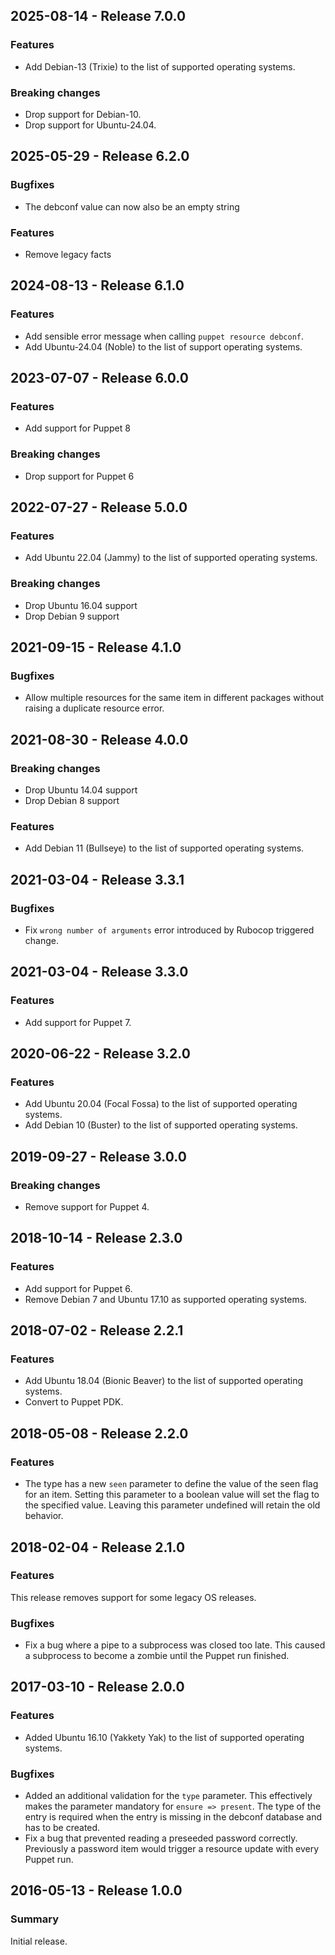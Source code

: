 ## 2025-08-14 - Release 7.0.0

### Features

- Add Debian-13 (Trixie) to the list of supported operating systems.

### Breaking changes

- Drop support for Debian-10.
- Drop support for Ubuntu-24.04.

## 2025-05-29 - Release 6.2.0

### Bugfixes

- The debconf value can now also be an empty string

### Features

- Remove legacy facts

## 2024-08-13 - Release 6.1.0

### Features

- Add sensible error message when calling `puppet resource debconf`.
- Add Ubuntu-24.04 (Noble) to the list of support operating systems.

## 2023-07-07 - Release 6.0.0

### Features

- Add support for Puppet 8

### Breaking changes

- Drop support for Puppet 6

## 2022-07-27 - Release 5.0.0

### Features

- Add Ubuntu 22.04 (Jammy) to the list of supported operating systems.

### Breaking changes

- Drop Ubuntu 16.04 support
- Drop Debian 9 support

## 2021-09-15 - Release 4.1.0

### Bugfixes

- Allow multiple resources for the same item in different packages without raising a duplicate resource error.

## 2021-08-30 - Release 4.0.0

### Breaking changes

- Drop Ubuntu 14.04 support
- Drop Debian 8 support

### Features

- Add Debian 11 (Bullseye) to the list of supported operating systems.

## 2021-03-04 - Release 3.3.1

### Bugfixes

- Fix `wrong number of arguments` error introduced by Rubocop triggered change.

## 2021-03-04 - Release 3.3.0

### Features

- Add support for Puppet 7.

## 2020-06-22 - Release 3.2.0

### Features

- Add Ubuntu 20.04 (Focal Fossa) to the list of supported operating systems.
- Add Debian 10 (Buster) to the list of supported operating systems.

## 2019-09-27 - Release 3.0.0

### Breaking changes

- Remove support for Puppet 4.

## 2018-10-14 - Release 2.3.0

### Features

- Add support for Puppet 6.
- Remove Debian 7 and Ubuntu 17.10 as supported operating systems.

## 2018-07-02 - Release 2.2.1

### Features

- Add Ubuntu 18.04 (Bionic Beaver) to the list of supported operating systems.
- Convert to Puppet PDK.

## 2018-05-08 - Release 2.2.0

### Features

- The type has a new `seen` parameter to define the value of the seen flag for an item. Setting this parameter to a boolean value will set the flag to the specified value. Leaving this parameter undefined will retain the old behavior.

## 2018-02-04 - Release 2.1.0

### Features

This release removes support for some legacy OS releases.

### Bugfixes

- Fix a bug where a pipe to a subprocess was closed too late. This caused a subprocess to become a zombie until the Puppet run finished.

## 2017-03-10 - Release 2.0.0

### Features

- Added Ubuntu 16.10 (Yakkety Yak) to the list of supported operating systems.

### Bugfixes

- Added an additional validation for the `type` parameter. This effectively makes the parameter mandatory for `ensure => present`. The type of the entry is required when the entry is missing in the debconf database and has to be created.
- Fix a bug that prevented reading a preseeded password correctly. Previously a password item would trigger a resource update with every Puppet run.

## 2016-05-13 - Release 1.0.0

### Summary

Initial release.
